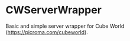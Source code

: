 CWServerWrapper
===============

Basic and simple server wrapper for Cube World (https://picroma.com/cubeworld).
